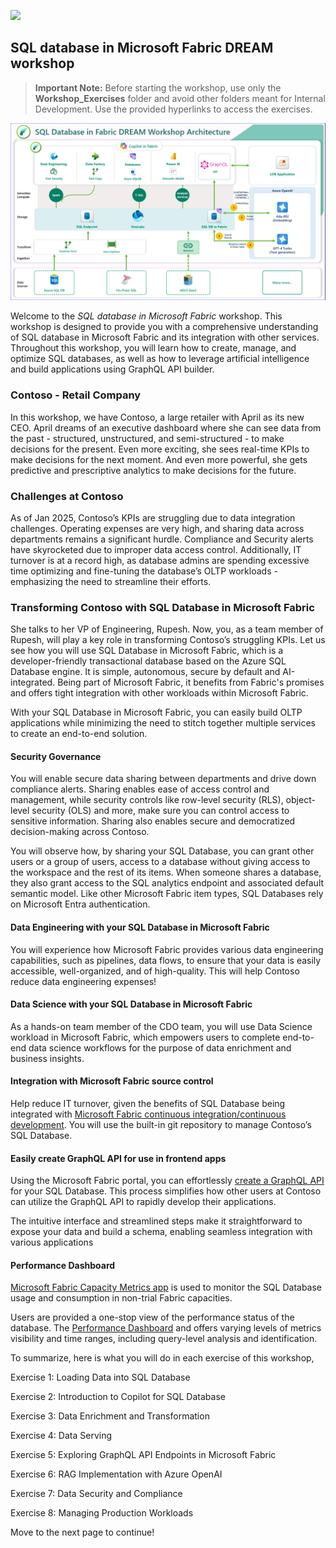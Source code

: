 ![](https://raw.githubusercontent.com/microsoft/sqlworkshops/master/graphics/microsoftlogo.png)
## SQL database in Microsoft Fabric DREAM workshop


 
><strong>Important Note:</strong> Before starting the workshop, use only the **Workshop_Exercises**  folder and avoid other folders meant for Internal Development. Use the provided hyperlinks to access the exercises.

 ![](../media/arch_updated.png)

Welcome to the *SQL database in Microsoft Fabric* workshop. This workshop is designed to provide you with a comprehensive understanding of SQL database in Microsoft Fabric and its integration with other services. Throughout this workshop, you will learn how to create, manage, and optimize SQL databases, as well as how to leverage artificial intelligence and build applications using GraphQL API builder.


### Contoso - Retail Company
In this workshop, we have Contoso, a large retailer with April as its new CEO. April dreams of an executive dashboard where she can see data from the past - structured, unstructured, and semi-structured - to make decisions for the present. Even more exciting, she sees real-time KPIs to make decisions for the next moment. And even more powerful, she gets predictive and prescriptive analytics to make decisions for the future.

### Challenges at Contoso
As of Jan 2025, Contoso’s KPIs are struggling due to data integration challenges. Operating expenses are very high, and sharing data across departments remains a significant hurdle. Compliance and Security alerts have skyrocketed due to improper data access control. Additionally, IT turnover is at a record high, as database admins are spending excessive time optimizing and fine-tuning the database’s OLTP workloads - emphasizing the need to streamline their efforts.

### Transforming Contoso with SQL Database in Microsoft Fabric

She talks to her VP of Engineering, Rupesh. Now, you, as a team member of Rupesh, will play a key role in transforming Contoso’s struggling KPIs. Let us see how you will use SQL Database in Microsoft Fabric, which is a developer-friendly transactional database based on the Azure SQL Database engine. It is simple, autonomous, secure by default and AI-integrated. Being part of Microsoft Fabric, it benefits from Fabric's promises and offers tight integration with other workloads within Microsoft Fabric.

With your SQL Database in Microsoft Fabric, you can easily build OLTP applications while minimizing the need to stitch together multiple services to create an end-to-end solution.


#### Security Governance
You will enable secure data sharing between departments and drive down compliance alerts. Sharing enables ease of access control and management, while security controls like row-level security (RLS), object-level security (OLS) and more, make sure you can control access to sensitive information. Sharing also enables secure and democratized decision-making across Contoso.

You will observe how, by sharing your SQL Database, you can grant other users or a group of users, access to a database without giving access to the workspace and the rest of its items. When someone shares a database, they also grant access to the SQL analytics endpoint and associated default semantic model. Like other Microsoft Fabric item types, SQL Databases rely on Microsoft Entra authentication. 


#### Data Engineering with your SQL Database in Microsoft Fabric
You will experience how Microsoft Fabric provides various data engineering capabilities, such as pipelines, data flows, to ensure that your data is easily accessible, well-organized, and of high-quality. This will help Contoso reduce data engineering expenses!

#### Data Science with your SQL Database in Microsoft Fabric
As a hands-on team member of the CDO team, you will use Data Science workload in Microsoft Fabric, which empowers users to complete end-to-end data science workflows for the purpose of data enrichment and business insights.   

#### Integration with Microsoft Fabric source control
Help reduce IT turnover, given the benefits of SQL Database being integrated with [Microsoft Fabric continuous integration/continuous development](https://learn.microsoft.com/en-us/fabric/cicd/cicd-overview). You will use the built-in git repository to manage Contoso’s SQL Database. 

#### Easily create GraphQL API for use in frontend apps
Using the Microsoft Fabric portal, you can effortlessly [create a GraphQL API](https://learn.microsoft.com/en-us/fabric/database/sql/graphql-api) for your SQL Database. This process simplifies how other users at Contoso can utilize the GraphQL API to rapidly develop their applications. 

The intuitive interface and streamlined steps make it straightforward to expose your data and build a schema, enabling seamless integration with various applications

#### Performance Dashboard
 [Microsoft Fabric Capacity Metrics app](https://learn.microsoft.com/en-us/fabric/enterprise/metrics-app) is used to monitor the SQL Database usage and consumption in non-trial Fabric capacities.

 Users are provided a one-stop view of the performance status of the database. The [Performance Dashboard](https://learn.microsoft.com/en-us/fabric/database/sql/performance-dashboard) and offers varying levels of metrics visibility and time ranges, including query-level analysis and identification. 


To summarize, here is what you will do in each exercise of this workshop,

Exercise 1: Loading Data into SQL Database

Exercise 2: Introduction to Copilot for SQL Database

Exercise 3: Data Enrichment and Transformation

Exercise 4: Data Serving

Exercise 5: Exploring GraphQL API Endpoints in Microsoft Fabric

Exercise 6: RAG Implementation with Azure OpenAI

Exercise 7: Data Security and Compliance

Exercise 8: Managing Production Workloads


 Move to the next page to continue!

